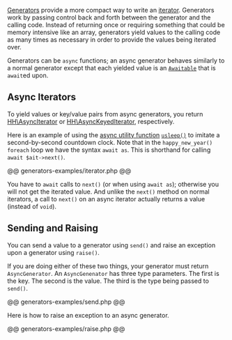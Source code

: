 [Generators](http://php.net/manual/en/language.generators.overview.php) provide a more compact way to write an [iterator](http://php.net/manual/en/language.oop5.iterations.php). Generators work by passing control back and forth between the generator and the calling code. Instead of returning once or requiring something that could be memory intensive like an array, generators yield values to the calling code as many times as necessary in order to provide the values being iterated over. 

Generators can be `async` functions; an async generator behaves similarly to a normal generator except that each yielded value is an [`Awaitable`](/hack/async/awaitables) that is `await`ed upon.

## Async Iterators 

To yield values or key/value pairs from async generators, you return [HH\AsyncIterator](/hack/reference/interface/HH.AsyncIterator/) or [HH\AsyncKeyedIterator](/hack/reference/interface/HH.AsyncKeyedIterator/), respectively.

Here is an example of using the [async utility function](/hack/async/utility-functions) [`usleep()`](/hack/reference/function/HH.Asio.usleep/) to imitate a second-by-second countdown clock. Note that in the `happy_new_year()` `foreach` loop we have the syntax `await as`. This is shorthand for calling `await $ait->next()`.

@@ generators-examples/iterator.php @@

You have to `await` calls to `next()` (or when using `await as`); otherwise you will not get the iterated value. And unlike the `next()` method on normal iterators, a call to `next()` on an async iterator actually returns a value (instead of `void`).

## Sending and Raising

You can send a value to a generator using `send()` and raise an exception upon a generator using `raise()`. 

If you are doing either of these two things, your generator must return `AsyncGenerator`. An `AsyncGenenator` has three type parameters. The first is the key. The second is the value. The third is the type being passed to `send()`.

@@ generators-examples/send.php @@

Here is how to raise an exception to an async generator.

@@ generators-examples/raise.php @@
